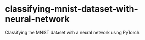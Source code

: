 # classifying-mnist-dataset-with-neural-network
Classifying the MNIST dataset with a neural network using PyTorch.
